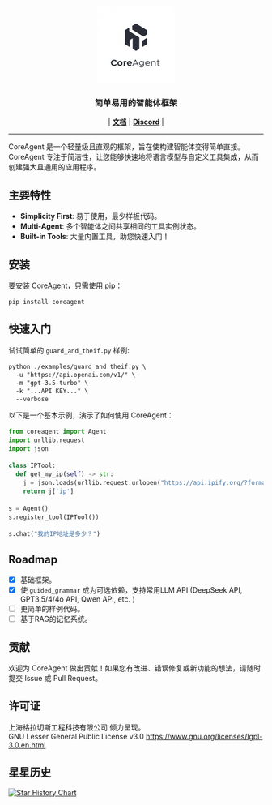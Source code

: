 <p align="center">
  <picture>
    <img alt="CoreAgent" src="https://raw.githubusercontent.com/CoreAgent-Project/CoreAgent/main/assets/coreagent.png" width=30%>
  </picture>
</p>

<h3 align="center">
简单易用的智能体框架
</h3>

<p align="center">
| <a href="https://github.com/CoreAgent-Project/CoreAgent/blob/main/docs/Documentation.md"><b>文档</b></a> | <a href="https://discord.gg/Hytrg9UXgU"><b>Discord</b></a> |
</p>

----

CoreAgent 是一个轻量级且直观的框架，旨在使构建智能体变得简单直接。CoreAgent 专注于简洁性，让您能够快速地将语言模型与自定义工具集成，从而创建强大且通用的应用程序。

## 主要特性

* **Simplicity First**: 易于使用，最少样板代码。
* **Multi-Agent**: 多个智能体之间共享相同的工具实例状态。
* **Built-in Tools**: 大量内置工具，助您快速入门！

## 安装

要安装 CoreAgent，只需使用 pip：

```bash
pip install coreagent
```

## 快速入门

试试简单的 `guard_and_theif.py` 样例: 
```shell
python ./examples/guard_and_theif.py \
  -u "https://api.openai.com/v1/" \
  -m "gpt-3.5-turbo" \
  -k "...API KEY..." \
  --verbose
```

以下是一个基本示例，演示了如何使用 CoreAgent：

```python
from coreagent import Agent
import urllib.request
import json

class IPTool:
  def get_my_ip(self) -> str:
    j = json.loads(urllib.request.urlopen("https://api.ipify.org/?format=json").read().decode())
    return j['ip']

s = Agent()
s.register_tool(IPTool())

s.chat("我的IP地址是多少？")
```

## Roadmap
- [x] 基础框架。 
- [x] 使 `guided_grammar` 成为可选依赖，支持常用LLM API (DeepSeek API, GPT3.5/4/4o API, Qwen API, etc. )
- [ ] 更简单的样例代码。
- [ ] 基于RAG的记忆系统。

## 贡献

欢迎为 CoreAgent 做出贡献！如果您有改进、错误修复或新功能的想法，请随时提交 Issue 或 Pull Request。

## 许可证
上海格拉切斯工程科技有限公司 倾力呈现。<br />
GNU Lesser General Public License v3.0
https://www.gnu.org/licenses/lgpl-3.0.en.html

## 星星历史

[![Star History Chart](https://api.star-history.com/svg?repos=CoreAgent-Project/CoreAgent&type=Date)](https://www.star-history.com/#CoreAgent-Project/CoreAgent&Date)